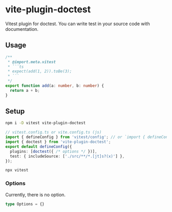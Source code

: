 # vite-plugin-doctest

Vitest plugin for doctest.
You can write test in your source code with documentation.

## Usage

```ts
/**
 * @import.meta.vitest
 * ```ts
 * expect(add(1, 2)).toBe(3);
 * ```
 */
export function add(a: number, b: number) {
  return a + b;
}
```

## Setup

```sh
npm i -D vitest vite-plugin-doctest
```

```ts
// vitest.config.ts or vite.config.ts (js)
import { defineConfig } from 'vitest/config'; // or `import { defineConfig } from 'vite';`
import { doctest } from 'vite-plugin-doctest';
export default defineConfig({
  plugins: [doctest({ /* options */ })],
  test: { includeSource: ['./src/**/*.[jt]s?(x)'] },
});
```

```sh
npx vitest
```

### Options

Currently, there is no option.

```ts
type Options = {}
```
